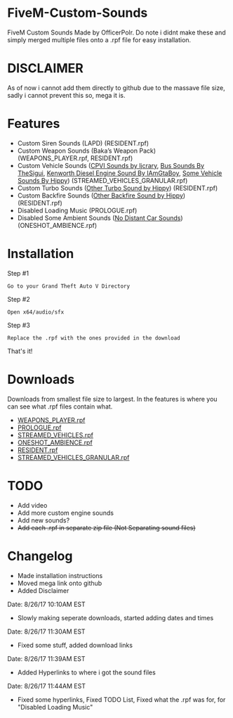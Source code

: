 # FiveM-Custom-Sounds
FiveM Custom Sounds Made by OfficerPolr. Do note i didnt make these and simply merged multiple files onto a .rpf file for easy installation.

# DISCLAIMER
As of now i cannot add them directly to github due to the massave file size, sadly i cannot prevent this so, mega it is.

# Features
* Custom Siren Sounds (LAPD) (RESIDENT.rpf)
* Custom Weapon Sounds (Baka’s Weapon Pack) (WEAPONS_PLAYER.rpf, RESIDENT.rpf)
* Custom Vehicle Sounds (<a href="http://www.lcpdfr.com/files/file/8689-crown-victoria-sound-mod-v2/">CPVI Sounds by ljcrary</a>, <a href="https://www.gta5-mods.com/vehicles/new-bus-sounds">Bus Sounds By TheSigui</a>, <a href="https://www.gta5-mods.com/vehicles/kenworth-diesel-engine-sound-mod">Kenworth Diesel Engine Sound By IAmGtaBoy</a>, <a href="https://www.gta5-mods.com/users/Hippy">Some Vehicle Sounds By Hippy</a>) (STREAMED_VEHICLES_GRANULAR.rpf)
* Custom Turbo Sounds (<a href="https://www.gta5-mods.com/vehicles/other-turbo-sound">Other Turbo Sound by Hippy</a>) (RESIDENT.rpf)
* Custom Backfire Sounds (<a href="https://www.gta5-mods.com/vehicles/other-backfire-sound">Other Backfire Sound by Hippy</a>) (RESIDENT.rpf)
* Disabled Loading Music (PROLOGUE.rpf)
* Disabled Some Ambient Sounds (<a href="https://www.gta5-mods.com/misc/no-distant-car-sounds">No Distant Car Sounds</a>) (ONESHOT_AMBIENCE.rpf)

# Installation
Step #1
```
Go to your Grand Theft Auto V Directory
```
Step #2
```
Open x64/audio/sfx
```
Step #3
```
Replace the .rpf with the ones provided in the download
```
That's it!

# Downloads
Downloads from smallest file size to largest. In the features is where you can see what .rpf files contain what.
* <a href="https://goo.gl/Y78f5v">WEAPONS_PLAYER.rpf</a>
* <a href="https://goo.gl/fcWGyU">PROLOGUE.rpf</a>
* <a href="https://goo.gl/1A2QZb">STREAMED_VEHICLES.rpf</a>
* <a href="https://goo.gl/cHSs29">ONESHOT_AMBIENCE.rpf</a>
* <a href="https://goo.gl/x85aP2">RESIDENT.rpf</a>
* <a href="https://mega.nz/#!BIsAUJhC!p97OsbYx0QyF1zaQzaaldYUzgkho9-Ny_dUJvTTudUk">STREAMED_VEHICLES_GRANULAR.rpf</a>

# TODO
* Add video
* Add more custom engine sounds
* Add new sounds?
* ~~Add each .rpf in separate zip file (Not Separating sound files)~~

# Changelog
* Made installation instructions
* Moved mega link onto github
* Added Disclaimer

Date: 8/26/17 10:10AM EST
* Slowly making seperate downloads, started adding dates and times

Date: 8/26/17 11:30AM EST
* Fixed some stuff, added download links

Date: 8/26/17 11:39AM EST
* Added Hyperlinks to where i got the sound files

Date: 8/26/17 11:44AM EST
* Fixed some hyperlinks, Fixed TODO List, Fixed what the .rpf was for, for "Disabled Loading Music"
